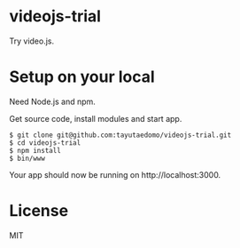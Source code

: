 # videojs-trial
Try video.js.


# Setup on your local
Need Node.js and npm.

Get source code, install modules and start app.
```
$ git clone git@github.com:tayutaedomo/videojs-trial.git
$ cd videojs-trial
$ npm install
$ bin/www
```
Your app should now be running on http://localhost:3000.


# License
MIT

